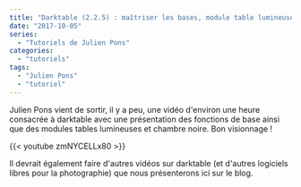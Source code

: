 ```yaml
---
title: "Darktable (2.2.5) : maîtriser les bases, module table lumineuse et chambre noire"
date: "2017-10-05"
series:
  - "Tutoriels de Julien Pons"
categories: 
  - "tutoriels"
tags: 
  - "Julien Pons"
  - "tutoriel"
---
```


Julien Pons vient de sortir, il y a peu, une vidéo d'environ une heure consacrée à darktable avec une présentation des fonctions de base ainsi que des modules tables lumineuses et chambre noire. Bon visionnage !

{{< youtube zmNYCELLx80 >}}

Il devrait également faire d'autres vidéos sur darktable (et d'autres logiciels libres pour la photographie) que nous présenterons ici sur le blog.
